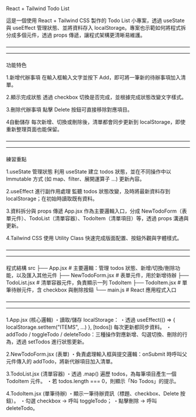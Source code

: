 React + Tailwind Todo List

這是一個使用 React + Tailwind CSS 製作的 Todo List 小專案，透過 useState 與 useEffect 管理狀態、並將資料存入 localStorage。專案也示範如何將程式拆分成多個元件，透過 props 傳遞，讓程式架構更清晰易維護。

————————————————————————————————————————————————————————————————————————

功能特色

1.新增代辦事項
在輸入框輸入文字並按下 Add，即可將一筆新的待辦事項加入清單。

2.顯示完成狀態
透過 checkbox 切換是否完成，並根據完成狀態改變文字樣式。

3.刪除代辦事項
點擊 Delete 按鈕可直接移除對應項目。

4自動儲存
每次新增、切換或刪除後，清單都會同步更新到 localStorage，即使重新整理頁面也能保留。

————————————————————————————————————————————————————————————————————————

練習重點

1.useState 管理狀態
利用 useState 建立 todos 狀態，並在不同操作中以 Immutable 方式 (如 map、filter、展開運算子 ...) 更新內容。

2.useEffect 進行副作用處理
監聽 todos 狀態改變，及時將最新資料存到 localStorage；在初始時讀取既有資料。

3.資料拆分與 props 傳遞
App.jsx 作為主要邏輯入口，分成 NewTodoForm（表單元件）、TodoList（清單容器）、TodoItem（清單項目）等，透過 props 溝通與更新。

4.Tailwind CSS
使用 Utility Class 快速完成版面配置、按鈕外觀與字體樣式。

————————————————————————————————————————————————————————————————————————

程式結構
src
├── App.jsx                # 主要邏輯：管理 todos 狀態、新增/切換/刪除功能，以及匯入其他元件
├── NewTodoForm.jsx        # 表單元件，用於新增待辦
├── TodoList.jsx           # 清單容器元件，負責顯示一列 TodoItem
├── TodoItem.jsx           # 單筆待辦元件，含 checkbox 與刪除按鈕
└── main.js                # React 應用程式入口

————————————————————————————————————————————————————————————————————————

1.App.jsx (核心邏輯)
・讀取/儲存 localStorage：
・透過 useEffect(() => { localStorage.setItem("ITEMS", ...) }, [todos]) 每次更新都同步資料。
・addTodo / toggleTodo / deleteTodo：三種操作對應新增、勾選切換、刪除的行為，透過 setTodos 進行狀態更新。

2.NewTodoForm.jsx (表單)
・負責處理輸入框與提交邏輯：onSubmit 時呼叫父元件傳入的 addTodo，將新代辦項目加入清單。

3.TodoList.jsx (清單容器)
・透過 .map() 遍歷 todos，為每筆項目產生一個 TodoItem 元件。
・若 todos.length === 0，則顯示「No Todos」的提示。

4.TodoItem.jsx (單筆待辦)
・顯示一筆待辦資訊（標題、checkbox、Delete 按鈕）。
・勾選 checkbox → 呼叫 toggleTodo；
・點擊刪除 → 呼叫 deleteTodo。